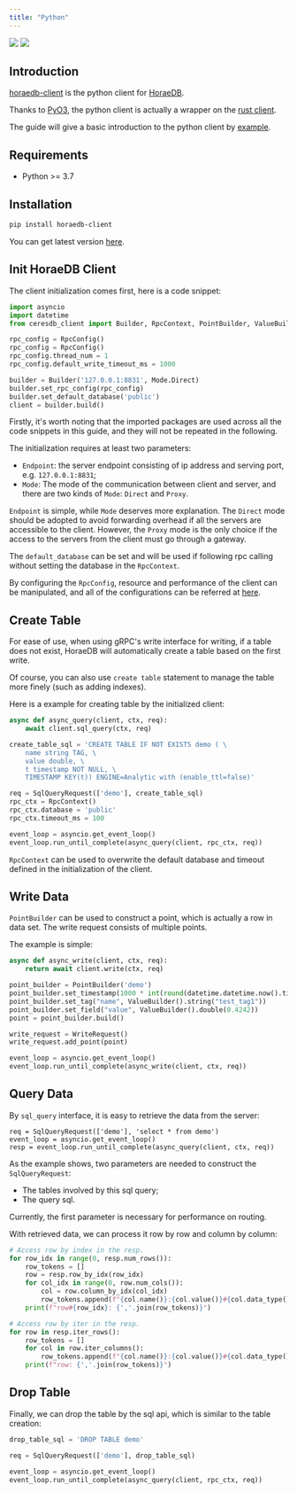 ```yaml
---
title: "Python"
---
```


[![](https://img.shields.io/pypi/v/horaedb-client.svg)](https://pypi.org/project/horaedb-client) [![](https://img.shields.io/github/stars/apache/horaedb-client-py)](https://github.com/apache/horaedb-client-py)

## Introduction

[horaedb-client](https://pypi.org/project/horaedb-client/) is the python client for [HoraeDB](https://github.com/apache/horaedb).

Thanks to [PyO3](https://github.com/PyO3), the python client is actually a wrapper on the [rust client](https://github.com/apache/horaedb-client-rs).

The guide will give a basic introduction to the python client by [example](https://github.com/apache/horaedb-client-py/blob/main/examples/read_write.py).

## Requirements

- Python >= 3.7

## Installation

```bash
pip install horaedb-client
```

You can get latest version [here](https://github.com/apache/horaedb-client-py/tags).

## Init HoraeDB Client

The client initialization comes first, here is a code snippet:

```python
import asyncio
import datetime
from ceresdb_client import Builder, RpcContext, PointBuilder, ValueBuilder, WriteRequest, SqlQueryRequest, Mode, RpcConfig

rpc_config = RpcConfig()
rpc_config = RpcConfig()
rpc_config.thread_num = 1
rpc_config.default_write_timeout_ms = 1000

builder = Builder('127.0.0.1:8831', Mode.Direct)
builder.set_rpc_config(rpc_config)
builder.set_default_database('public')
client = builder.build()
```

Firstly, it's worth noting that the imported packages are used across all the code snippets in this guide, and they will not be repeated in the following.

The initialization requires at least two parameters:

- `Endpoint`: the server endpoint consisting of ip address and serving port, e.g. `127.0.0.1:8831`;
- `Mode`: The mode of the communication between client and server, and there are two kinds of `Mode`: `Direct` and `Proxy`.

`Endpoint` is simple, while `Mode` deserves more explanation. The `Direct` mode should be adopted to avoid forwarding overhead if all the servers are accessible to the client. However, the `Proxy` mode is the only choice if the access to the servers from the client must go through a gateway.

The `default_database` can be set and will be used if following rpc calling without setting the database in the `RpcContext`.

By configuring the `RpcConfig`, resource and performance of the client can be manipulated, and all of the configurations can be referred at [here](https://github.com/apache/incubator-horaedb-client-py/blob/main/ceresdb_client.pyi).

## Create Table

For ease of use, when using gRPC's write interface for writing, if a table does not exist, HoraeDB will automatically create a table based on the first write.

Of course, you can also use `create table` statement to manage the table more finely (such as adding indexes).

Here is a example for creating table by the initialized client:

```python
async def async_query(client, ctx, req):
    await client.sql_query(ctx, req)

create_table_sql = 'CREATE TABLE IF NOT EXISTS demo ( \
    name string TAG, \
    value double, \
    t timestamp NOT NULL, \
    TIMESTAMP KEY(t)) ENGINE=Analytic with (enable_ttl=false)'

req = SqlQueryRequest(['demo'], create_table_sql)
rpc_ctx = RpcContext()
rpc_ctx.database = 'public'
rpc_ctx.timeout_ms = 100

event_loop = asyncio.get_event_loop()
event_loop.run_until_complete(async_query(client, rpc_ctx, req))
```

`RpcContext` can be used to overwrite the default database and timeout defined in the initialization of the client.

## Write Data

`PointBuilder` can be used to construct a point, which is actually a row in data set. The write request consists of multiple points.

The example is simple:

```python
async def async_write(client, ctx, req):
    return await client.write(ctx, req)

point_builder = PointBuilder('demo')
point_builder.set_timestamp(1000 * int(round(datetime.datetime.now().timestamp())))
point_builder.set_tag("name", ValueBuilder().string("test_tag1"))
point_builder.set_field("value", ValueBuilder().double(0.4242))
point = point_builder.build()

write_request = WriteRequest()
write_request.add_point(point)

event_loop = asyncio.get_event_loop()
event_loop.run_until_complete(async_write(client, ctx, req))
```

## Query Data

By `sql_query` interface, it is easy to retrieve the data from the server:

```
req = SqlQueryRequest(['demo'], 'select * from demo')
event_loop = asyncio.get_event_loop()
resp = event_loop.run_until_complete(async_query(client, ctx, req))
```

As the example shows, two parameters are needed to construct the `SqlQueryRequest`:

- The tables involved by this sql query;
- The query sql.

Currently, the first parameter is necessary for performance on routing.

With retrieved data, we can process it row by row and column by column:

```python
# Access row by index in the resp.
for row_idx in range(0, resp.num_rows()):
    row_tokens = []
    row = resp.row_by_idx(row_idx)
    for col_idx in range(0, row.num_cols()):
        col = row.column_by_idx(col_idx)
        row_tokens.append(f"{col.name()}:{col.value()}#{col.data_type()}")
    print(f"row#{row_idx}: {','.join(row_tokens)}")

# Access row by iter in the resp.
for row in resp.iter_rows():
    row_tokens = []
    for col in row.iter_columns():
        row_tokens.append(f"{col.name()}:{col.value()}#{col.data_type()}")
    print(f"row: {','.join(row_tokens)}")
```

## Drop Table

Finally, we can drop the table by the sql api, which is similar to the table creation:

```python
drop_table_sql = 'DROP TABLE demo'

req = SqlQueryRequest(['demo'], drop_table_sql)

event_loop = asyncio.get_event_loop()
event_loop.run_until_complete(async_query(client, rpc_ctx, req))
```
